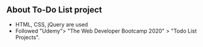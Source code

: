 ## About To-Do List project

<ul>
    <li>HTML, CSS, jQuery are used</li>
    <li>Followed "Udemy"> "The Web Developer Bootcamp 2020" > "Todo List Projects".</li>
</ul>